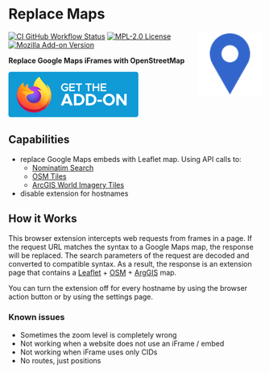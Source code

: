 # Replace Maps

[<img alt="Light blue icon with white border. Shape is a pin for the current position on a map." src="icons/icon.svg" width="128" align="right" />][link-latest-release]

[![CI GitHub Workflow Status][badge-status-ci]][link-workflow-ci]
[![MPL-2.0 License][badge-license]][link-license]
[![Mozilla Add-on Version][badge-amo]][link-amo]

**Replace Google Maps iFrames with OpenStreetMap**

[!['Get Firefox Add-On'-Badge][icon-amo]][link-amo]

## Capabilities

- replace Google Maps embeds with Leaflet map. Using API calls to:
  - [Nominatim Search](https://nominatim.org/release-docs/develop/api/Search/)
  - [OSM Tiles](https://www.openstreetmap.org/)
  - [ArcGIS World Imagery Tiles](https://server.arcgisonline.com/ArcGIS/rest/services/World_Imagery/MapServer/)
- disable extension for hostnames

## How it Works

This browser extension intercepts web requests from frames in a page.
If the request URL matches the syntax to a Google Maps map, the response will be replaced.
The search parameters of the request are decoded and converted to compatible syntax.
As a result, the response is an extension page that contains a [Leaflet](https://leafletjs.com/) + [OSM](https://www.openstreetmap.org/) + [ArgGIS](https://server.arcgisonline.com/ArcGIS/rest/services/World_Imagery/MapServer/) map.

You can turn the extension off for every hostname by using the browser action button or by using the settings page.

### Known issues

- Sometimes the zoom level is completely wrong
- Not working when a website does not use an iFrame / embed
- Not working when iFrame uses only CIDs
- No routes, just positions

<!-- Badges & Links -->
[badge-license]: https://img.shields.io/github/license/nobkd/replace-maps
[badge-amo]: https://img.shields.io/amo/v/replace-maps
[badge-status-ci]: https://img.shields.io/github/actions/workflow/status/nobkd/replace-maps/ci.yml?label=ci

[icon-logo]: icons/icon.svg
[icon-amo]: icons/get-firefox-addon.svg

[link-license]: LICENSE
[link-latest-release]: https://github.com/nobkd/replace-maps/releases/latest
[link-workflow-ci]: https://github.com/nobkd/replace-maps/actions/workflows/ci.yml
[link-amo]: https://addons.mozilla.org/addon/replace-maps/
